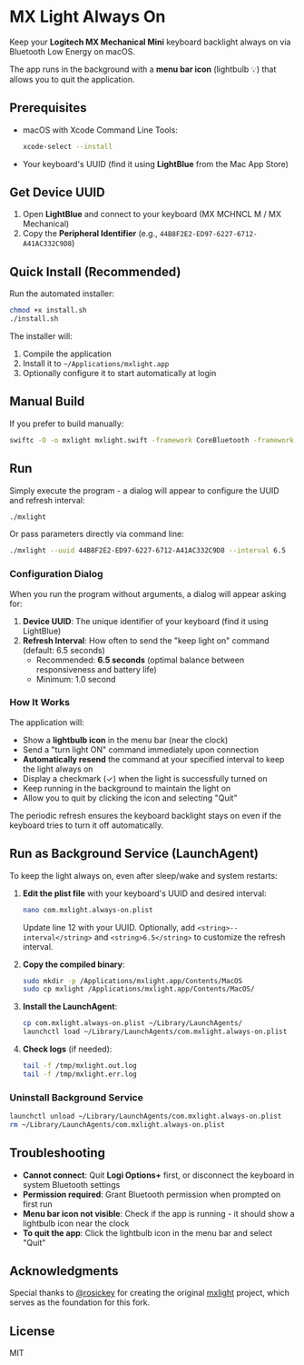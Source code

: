 # MX Light Always On

Keep your **Logitech MX Mechanical Mini** keyboard backlight always on via Bluetooth Low Energy on macOS.

The app runs in the background with a **menu bar icon** (lightbulb 💡) that allows you to quit the application.

## Prerequisites

- macOS with Xcode Command Line Tools:
  ```bash
  xcode-select --install
  ```
- Your keyboard's UUID (find it using **LightBlue** from the Mac App Store)

## Get Device UUID

1. Open **LightBlue** and connect to your keyboard (MX MCHNCL M / MX Mechanical)
2. Copy the **Peripheral Identifier** (e.g., `44B8F2E2-ED97-6227-6712-A41AC332C9D8`)

## Quick Install (Recommended)

Run the automated installer:

```bash
chmod +x install.sh
./install.sh
```

The installer will:
1. Compile the application
2. Install it to `~/Applications/mxlight.app`
3. Optionally configure it to start automatically at login

## Manual Build

If you prefer to build manually:

```bash
swiftc -O -o mxlight mxlight.swift -framework CoreBluetooth -framework Cocoa
```

## Run

Simply execute the program - a dialog will appear to configure the UUID and refresh interval:

```bash
./mxlight
```

Or pass parameters directly via command line:

```bash
./mxlight --uuid 44B8F2E2-ED97-6227-6712-A41AC332C9D8 --interval 6.5
```

### Configuration Dialog

When you run the program without arguments, a dialog will appear asking for:

1. **Device UUID**: The unique identifier of your keyboard (find it using LightBlue)
2. **Refresh Interval**: How often to send the "keep light on" command (default: 6.5 seconds)
   - Recommended: **6.5 seconds** (optimal balance between responsiveness and battery life)
   - Minimum: 1.0 second

### How It Works

The application will:
- Show a **lightbulb icon** in the menu bar (near the clock)
- Send a "turn light ON" command immediately upon connection
- **Automatically resend** the command at your specified interval to keep the light always on
- Display a checkmark (✓) when the light is successfully turned on
- Keep running in the background to maintain the light on
- Allow you to quit by clicking the icon and selecting "Quit"

The periodic refresh ensures the keyboard backlight stays on even if the keyboard tries to turn it off automatically.

## Run as Background Service (LaunchAgent)

To keep the light always on, even after sleep/wake and system restarts:

1. **Edit the plist file** with your keyboard's UUID and desired interval:
   ```bash
   nano com.mxlight.always-on.plist
   ```
   Update line 12 with your UUID.
   Optionally, add `<string>--interval</string>` and `<string>6.5</string>` to customize the refresh interval.

2. **Copy the compiled binary**:
   ```bash
   sudo mkdir -p /Applications/mxlight.app/Contents/MacOS
   sudo cp mxlight /Applications/mxlight.app/Contents/MacOS/
   ```

3. **Install the LaunchAgent**:
   ```bash
   cp com.mxlight.always-on.plist ~/Library/LaunchAgents/
   launchctl load ~/Library/LaunchAgents/com.mxlight.always-on.plist
   ```

4. **Check logs** (if needed):
   ```bash
   tail -f /tmp/mxlight.out.log
   tail -f /tmp/mxlight.err.log
   ```

### Uninstall Background Service

```bash
launchctl unload ~/Library/LaunchAgents/com.mxlight.always-on.plist
rm ~/Library/LaunchAgents/com.mxlight.always-on.plist
```

## Troubleshooting

- **Cannot connect**: Quit **Logi Options+** first, or disconnect the keyboard in system Bluetooth settings
- **Permission required**: Grant Bluetooth permission when prompted on first run
- **Menu bar icon not visible**: Check if the app is running - it should show a lightbulb icon near the clock
- **To quit the app**: Click the lightbulb icon in the menu bar and select "Quit"

## Acknowledgments

Special thanks to [@rosickey](https://github.com/rosickey) for creating the original [mxlight](https://github.com/rosickey/mxlight) project, which serves as the foundation for this fork.

## License

MIT

